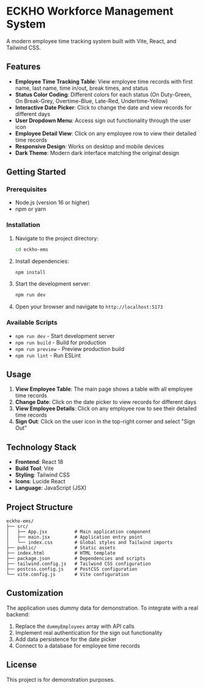 # ECKHO Workforce Management System

A modern employee time tracking system built with Vite, React, and Tailwind CSS.

## Features

- **Employee Time Tracking Table**: View employee time records with first name, last name, time in/out, break times, and status
- **Status Color Coding**: Different colors for each status (On Duty-Green, On Break-Grey, Overtime-Blue, Late-Red, Undertime-Yellow)
- **Interactive Date Picker**: Click to change the date and view records for different days
- **User Dropdown Menu**: Access sign out functionality through the user icon
- **Employee Detail View**: Click on any employee row to view their detailed time records
- **Responsive Design**: Works on desktop and mobile devices
- **Dark Theme**: Modern dark interface matching the original design

## Getting Started

### Prerequisites

- Node.js (version 16 or higher)
- npm or yarn

### Installation

1. Navigate to the project directory:
   ```bash
   cd eckho-ems
   ```

2. Install dependencies:
   ```bash
   npm install
   ```

3. Start the development server:
   ```bash
   npm run dev
   ```

4. Open your browser and navigate to `http://localhost:5173`

### Available Scripts

- `npm run dev` - Start development server
- `npm run build` - Build for production
- `npm run preview` - Preview production build
- `npm run lint` - Run ESLint

## Usage

1. **View Employee Table**: The main page shows a table with all employee time records
2. **Change Date**: Click on the date picker to view records for different days
3. **View Employee Details**: Click on any employee row to see their detailed time records
4. **Sign Out**: Click on the user icon in the top-right corner and select "Sign Out"

## Technology Stack

- **Frontend**: React 18
- **Build Tool**: Vite
- **Styling**: Tailwind CSS
- **Icons**: Lucide React
- **Language**: JavaScript (JSX)

## Project Structure

```
eckho-ems/
├── src/
│   ├── App.jsx          # Main application component
│   ├── main.jsx         # Application entry point
│   └── index.css        # Global styles and Tailwind imports
├── public/              # Static assets
├── index.html           # HTML template
├── package.json         # Dependencies and scripts
├── tailwind.config.js   # Tailwind CSS configuration
├── postcss.config.js    # PostCSS configuration
└── vite.config.js       # Vite configuration
```

## Customization

The application uses dummy data for demonstration. To integrate with a real backend:

1. Replace the `dummyEmployees` array with API calls
2. Implement real authentication for the sign out functionality
3. Add data persistence for the date picker
4. Connect to a database for employee time records

## License

This project is for demonstration purposes.
